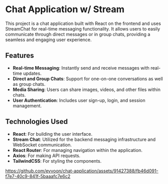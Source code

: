 # Chat Application w/ Stream

This project is a chat application built with React on the frontend and uses StreamChat for real-time messaging functionality. It allows users to easily communicate through direct messages or in group chats, providing a seamless and engaging user experience.

## Features

- **Real-time Messaging**: Instantly send and receive messages with real-time updates.
- **Direct and Group Chats**: Support for one-on-one conversations as well as group chats.
- **Media Sharing**: Users can share images, videos, and other files within chats.
- **User Authentication**: Includes user sign-up, login, and session management.

## Technologies Used

- **React**: For building the user interface.
- **Stream Chat**: Utilized for the backend messaging infrastructure and WebSocket communication.
- **React Router**: For managing navigation within the application.
- **Axios**: For making API requests.
- **TailwindCSS**: For styling the components.


https://github.com/evvoon/chat-application/assets/91427388/fb46d091-f7e7-40c9-841f-5baaafc7e6c2


